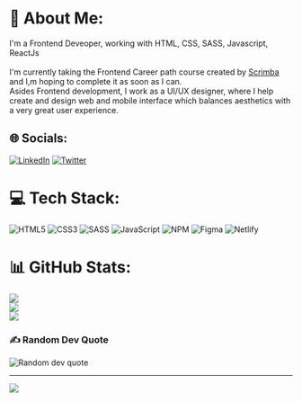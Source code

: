 # 💫 About Me:

<!--
<p align="center">
  <img src="https://bit.ly/3CFYCgb" alt="John Areola"/>
</p>
![John Areola](https://bit.ly/3CFYCgb)-->

I'm a Frontend Deveoper, working with HTML, CSS, SASS, Javascript, ReactJs<br><br>
I'm currently taking the Frontend Career path course created by [Scrimba](https://scrimba.com/learn/frontend) and I,m hoping to complete it as soon as I can. <br>
Asides Frontend development, I work as a UI/UX designer, where I help create and design web and mobile interface which balances aesthetics with a very great user experience.



## 🌐 Socials:
[![LinkedIn](https://img.shields.io/badge/LinkedIn-%230077B5.svg?logo=linkedin&logoColor=white)](https://linkedin.com/in/johnareola) [![Twitter](https://img.shields.io/badge/Twitter-%231DA1F2.svg?logo=Twitter&logoColor=white)](https://twitter.com/johnareola3) 

# 💻 Tech Stack:
![HTML5](https://img.shields.io/badge/html5-%23E34F26.svg?style=for-the-badge&logo=html5&logoColor=white) ![CSS3](https://img.shields.io/badge/css3-%231572B6.svg?style=for-the-badge&logo=css3&logoColor=white) ![SASS](https://img.shields.io/badge/SASS-hotpink.svg?style=for-the-badge&logo=SASS&logoColor=white) ![JavaScript](https://img.shields.io/badge/javascript-%23323330.svg?style=for-the-badge&logo=javascript&logoColor=%23F7DF1E) ![NPM](https://img.shields.io/badge/NPM-%23000000.svg?style=for-the-badge&logo=npm&logoColor=white)  ![Figma](https://img.shields.io/badge/figma-%23F24E1E.svg?style=for-the-badge&logo=figma&logoColor=white) ![Netlify](https://img.shields.io/badge/netlify-%23000000.svg?style=for-the-badge&logo=netlify&logoColor=#00C7B7) 

# 📊 GitHub Stats:
![](https://github-readme-stats.vercel.app/api?username=johnnyteck&theme=radical&hide_border=false&include_all_commits=true&count_private=true&show_icons=true)<br/>
![](https://github-readme-streak-stats.herokuapp.com/?user=johnnyteck&theme=tokyonight&hide_border=false)<br/>
![](https://github-readme-stats.vercel.app/api/top-langs/?username=johnnyteck&theme=dracula&hide_border=false&include_all_commits=true&count_private=true&layout=compact)

### ✍️ Random Dev Quote
![Random dev quote](https://quotes-github-readme.vercel.app/api?type=horizontal&theme=radical)

---
[![](https://visitcount.itsvg.in/api?id=johnnyteck&icon=0&color=0)](https://visitcount.itsvg.in)
